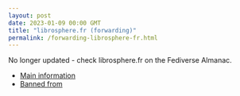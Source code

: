 ```yaml
---
layout: post
date: 2023-01-09 00:00 GMT
title: "librosphere.fr (forwarding)"
permalink: /forwarding-librosphere-fr.html
---
```


No longer updated - check librosphere.fr on the Fediverse Almanac.

* [Main information](https://www.fediversealmanac.com/api/v1/instances/librosphere.fr)
* [Banned from](https://www.fediversealmanac.com/api/v1/instances/librosphere.fr/banned_from)

